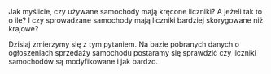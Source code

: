 Jak myślicie, czy używane samochody mają kręcone liczniki?
A jeżeli tak to o ile?
I czy sprowadzane samochody mają liczniki bardziej skorygowane niż krajowe?

Dzisiaj zmierzymy się z tym pytaniem.
Na bazie pobranych danych o ogłoszeniach sprzedaży samochodu postaramy się sprawdzić czy liczniki samochodów są modyfikowane i jak bardzo.



